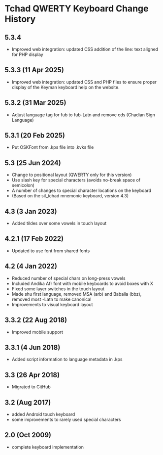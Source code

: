 Tchad QWERTY Keyboard Change History
=======================
5.3.4
------------------
* Improved web integration: updated CSS
  addition of the line: text aligned for PHP display

5.3.3 (11 Apr 2025)
------------------
* Improved web integration: updated CSS and PHP files 
  to ensure proper display of the Keyman keyboard help on the website.

5.3.2 (31 Mar 2025)
------------------
* Adjust language tag for fub to fub-Latn and 
  remove cds (Chadian Sign Language)

5.3.1 (20 Feb 2025)
------------------
* Put OSKFont from .kps file into .kvks file

5.3 (25 Jun 2024)
------------------
* Change to positional layout (QWERTY only for this version)
* Use slash key for special characters (avoids no-break space of semicolon)
* A number of changes to special character locations on the keyboard
* (Based on the sil_tchad mnemonic keyboard, version 4.3)

4.3 (3 Jan 2023)
------------------
* Added tildes over some vowels in touch layout

4.2.1 (17 Feb 2022)
------------------
* Updated to use font from shared fonts

4.2 (4 Jan 2022)
------------------
* Reduced number of special chars on long-press vowels
* Included Andika Afr font with mobile keyboards to avoid boxes with X
* Fixed some layer switches in the touch layout
* Made shu first language, removed MSA (arb) and Babalia (bbz), removed most -Latn to make canonical
* Improvements to visual keyboard layout

3.3.2 (22 Aug 2018)
------------------
* Improved mobile support

3.3.1 (4 Jun 2018)
------------------
* Added script information to language metadata in .kps

3.3 (26 Apr 2018)
-----------------
* Migrated to GitHub

3.2 (Aug 2017)
-----------------
* added Android touch keyboard
* some improvements to rarely used special characters

2.0 (Oct 2009)
-----------------
* complete keyboard implementation
